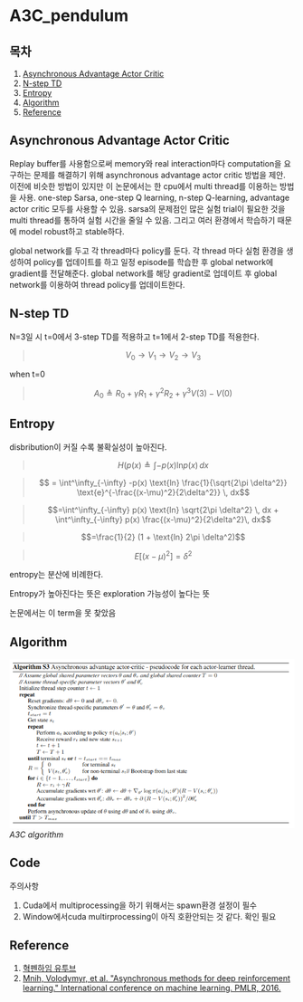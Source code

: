 # A3C_pendulum

## 목차 

1. [Asynchronous Advantage Actor Critic](#asynchronous-advantage-actor-critic)  
1. [N-step TD](#n-step-td)  
1. [Entropy](#entropy)  
1. [Algorithm](#algorithm)
1. [Reference](#reference)  

## Asynchronous Advantage Actor Critic

Replay buffer를 사용함으로써 memory와 real interaction마다 computation을 요구하는 문제를 해결하기 위해 asynchronous advantage actor critic 방법을 제안. 이전에 비슷한 방법이 있지만 이 논문에서는 한 cpu에서 multi thread를 이용하는 방법을 사용. one-step Sarsa, one-step Q learning, n-step Q-learning, advantage actor critic 모두를 사용할 수 있음. sarsa의 문제점인 많은 실험 trial이 필요한 것을 multi thread를 통하여 실험 시간을 줄일 수 있음. 그리고 여러 환경에서 학습하기 때문에 model robust하고 stable하다.

global network를 두고 각 thread마다 policy를 둔다. 각 thread 마다 실험 환경을 생성하여 policy를 업데이트를 하고 일정 episode를 학습한 후 global network에 gradient를 전달해준다. global network를 해당 gradient로 업데이트 후 global network를 이용하여 thread policy를 업데이트한다. 

## N-step TD

N=3일 시 t=0에서 3-step TD를 적용하고 t=1에서 2-step TD를 적용한다. 

>$$V_0 \to V_1 \to V_2 \to V_3$$

when t=0

>$$A_0 \triangleq R_0 + \gamma R_1 + \gamma^2 R_2 + \gamma^3 V(3) - V(0)$$

## Entropy

disbribution이 커질 수록 불확실성이 높아진다.

>$$H(p(x) \triangleq \int -p(x) \text{ln}p(x) \, dx$$
	
>$$ = \int^\infty_{-\infty} -p(x) \text{ln} \frac{1}{\sqrt{2\pi \delta^2}} \text{e}^{-\frac{(x-\mu)^2}{2\delta^2}} \, dx$$

>$$=\int^\infty_{-\infty} p(x) \text{ln} \sqrt{2\pi \delta^2} \, dx + \int^\infty_{-\infty} p(x) \frac{(x-\mu)^2}{2\delta^2}\, dx$$

>$$=\frac{1}{2} (1 + \text{ln} 2\pi \delta^2)$$

>$$E[(x-\mu)^2]=\delta^2$$

entropy는 분산에 비례한다.

Entropy가 높아진다는 뜻은 exploration 가능성이 높다는 뜻

논문에서는 이 term을 못 찾았음




## Algorithm

![algorithm][Algorithm]  
_A3C algorithm_

## Code

주의사항  
1. Cuda에서 multiprocessing을 하기 위해서는 spawn환경 설정이 필수  
2. Window에서cuda multirprocessing이 아직 호환안되는 것 같다. 확인 필요


## Reference
1. [혁펜하임 유투브][혁펜하임 유투브]  
2. [Mnih, Volodymyr, et al. "Asynchronous methods for deep reinforcement learning." International conference on machine learning. PMLR, 2016.][paper]

[혁펜하임 유투브]: https://www.youtube.com/watch?v=cvctS4xWSaU&list=PL_iJu012NOxehE8fdF9me4TLfbdv3ZW8g  
[paper]: https://arxiv.org/pdf/1602.01783.pdf

[Algorithm]: /assets/algorithm.png

